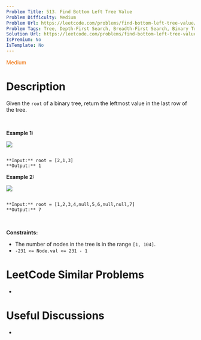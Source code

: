 ```yaml
---
Problem Title: 513. Find Bottom Left Tree Value
Problem Difficulty: Medium
Problem Url: https://leetcode.com/problems/find-bottom-left-tree-value/
Problem Tags: Tree, Depth-First Search, Breadth-First Search, Binary Tree
Solution Url: https://leetcode.com/problems/find-bottom-left-tree-value/solution/
IsPremium: No
IsTemplate: No
---
```


<span style="color: rgb(239, 108, 0);">Medium</span>

# Description

Given the `root` of a binary tree, return the leftmost value in the last row of the tree.


 


**Example 1:**


![](https://assets.leetcode.com/uploads/2020/12/14/tree1.jpg)

```

**Input:** root = [2,1,3]
**Output:** 1

```

**Example 2:**


![](https://assets.leetcode.com/uploads/2020/12/14/tree2.jpg)

```

**Input:** root = [1,2,3,4,null,5,6,null,null,7]
**Output:** 7

```

 


**Constraints:**


* The number of nodes in the tree is in the range `[1, 104]`.
* `-231 <= Node.val <= 231 - 1`




# LeetCode Similar Problems

- []()

# Useful Discussions

- []()

